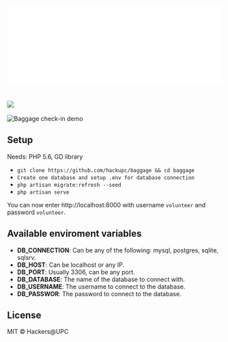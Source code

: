 <br>
<p align="center">
  <img alt="HackUPC Fall 2017" src="https://github.com/hackupc/frontend/raw/master/src/images/hackupc-header.png" width="620"/>
</p>
<br>

<img src="https://raw.githubusercontent.com/hackupc/baggage/master/logo.png" width="50%">

![Baggage check-in demo](https://raw.githubusercontent.com/hackupc/baggage/master/demo.png)

## Setup

Needs: PHP 5.6, GD library

- `git clone https://github.com/hackupc/baggage && cd baggage`
- `Create one database and setup .env for database connection`
- `php artisan migrate:refresh --seed`
- `php artisan serve`

You can now enter http://localhost:8000 with username `volunteer` and password `volunteer`.

## Available enviroment variables

- **DB_CONNECTION**: Can be any of the following: mysql, postgres, sqlite, sqlsrv.
- **DB_HOST**: Can be localhost or any IP.
- **DB_PORT**: Usually 3306, can be any port.
- **DB_DATABASE**:  The name of the database to connect with.
- **DB_USERNAME**: The username to connect to the database.
- **DB_PASSWOR**: The password to connect to the database.

## License

MIT © Hackers@UPC
